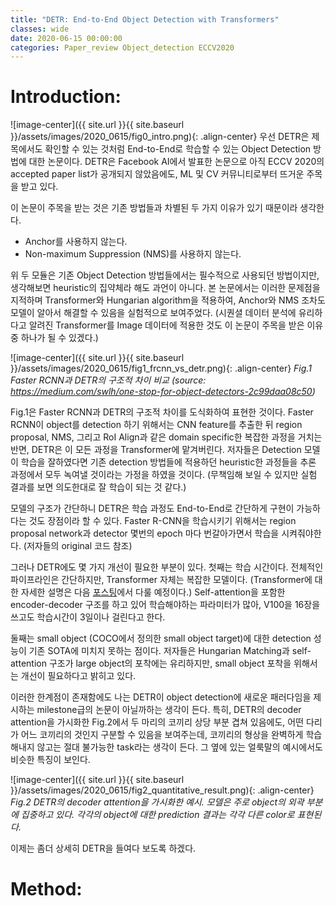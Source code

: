 ```yaml
---
title: "DETR: End-to-End Object Detection with Transformers"
classes: wide
date: 2020-06-15 00:00:00
categories: Paper_review Object_detection ECCV2020
---
```


# Introduction:

![image-center]({{ site.url }}{{ site.baseurl }}/assets/images/2020_0615/fig0_intro.png){: .align-center}
우선 DETR은 제목에서도 확인할 수 있는 것처럼 End-to-End로 학습할 수 있는 Object Detection 방법에 대한 논문이다.
DETR은 Facebook AI에서 발표한 논문으로 아직 ECCV 2020의 accepted paper list가 공개되지 않았음에도,
ML 및 CV 커뮤니티로부터 뜨거운 주목을 받고 있다.

이 논문이 주목을 받는 것은 기존 방법들과 차별된 두 가지 이유가 있기 때문이라 생각한다. 
- Anchor를 사용하지 않는다.
- Non-maximum Suppression (NMS)를 사용하지 않는다.

위 두 모듈은 기존 Object Detection 방법들에서는 필수적으로 사용되던 방법이지만, 생각해보면 heuristic의 집약체라 해도 과언이 아니다. 
본 논문에서는 이러한 문제점을 지적하며 Transformer와 Hungarian algorithm을 적용하여,
Anchor와 NMS 조차도 모델이 알아서 해결할 수 있음을 실험적으로 보여주었다.
(시퀀셜 데이터 분석에 유리하다고 알려진 Transformer를 Image 데이터에 적용한 것도 이 논문이 주목을 받은 이유 중 하나가 될 수 있겠다.)

![image-center]({{ site.url }}{{ site.baseurl }}/assets/images/2020_0615/fig1_frcnn_vs_detr.png){: .align-center}
*Fig.1 Faster RCNN과 DETR의 구조적 차이 비교 (source: https://medium.com/swlh/one-stop-for-object-detectors-2c99daa08c50)*

Fig.1은 Faster RCNN과 DETR의 구조적 차이를 도식화하여 표현한 것이다. 
Faster RCNN이 object를 detection 하기 위해서는 CNN feature를 추출한 뒤 region proposal, NMS, 그리고 RoI Align과 같은 domain specific한 복잡한 과정을 거치는 반면,
DETR은 이 모든 과정을 Transformer에 맡겨버린다. 
저자들은 Detection 모델이 학습을 잘하였다면 기존 detection 방법들에 적용하던 heuristic한 과정들을 추론 과정에서 모두 녹여낼 것이라는 가정을 하였을 것이다.
(무책임해 보일 수 있지만 실험 결과를 보면 의도한대로 잘 학습이 되는 것 같다.)

모델의 구조가 간단하니 DETR은 학습 과정도 End-to-End로 간단하게 구현이 가능하다는 것도 장점이라 할 수 있다.
Faster R-CNN을 학습시키기 위해서는 region proposal network과 detector 몇번의 epoch 마다 번갈아가면서 학습을 시켜줘야한다. (저자들의 original 코드 참조)

그러나 DETR에도 몇 가지 개선이 필요한 부분이 있다.
첫째는 학습 시간이다. 전체적인 파이프라인은 간단하지만, Transformer 자체는 복잡한 모델이다. (Transformer에 대한 자세한 설명은 다음 [포스팅](/_posts/2020-06-19-tech-post.md)에서 다룰 예정이다.)
Self-attention을 포함한 encoder-decoder 구조를 하고 있어 학습해야하는 파라미터가 많아, V100을 16장을 쓰고도 학습시간이 3일이나 걸린다고 한다.

둘째는 small object (COCO에서 정의한 small object target)에 대한 detection 성능이 기존 SOTA에 미치지 못하는 점이다. 저자들은 Hungarian Matching과 self-attention 구조가 large object의 포착에는 유리하지만, small object 포착을 위해서는 개선이 필요하다고 밝히고 있다.

이러한 한계점이 존재함에도 나는 DETR이 object detection에 새로운 패러다임을 제시하는 milestone급의 논문이 아닐까하는 생각이 든다.
특히, DETR의 decoder attention을 가시화한 Fig.2에서 두 마리의 코끼리 상당 부분 겹쳐 있음에도, 
어떤 다리가 어느 코끼리의 것인지 구분할 수 있음을 보여주는데, 코끼리의 형상을 완벽하게 학습해내지 않고는 절대 불가능한 task라는 생각이 든다.
그 옆에 있는 얼룩말의 예시에서도 비슷한 특징이 보인다.

![image-center]({{ site.url }}{{ site.baseurl }}/assets/images/2020_0615/fig2_quantitative_result.png){: .align-center}
*Fig.2 DETR의 decoder attention을 가시화한 예시. 모델은 주로 object의 외곽 부분에 집중하고 있다. 각각의 object에 대한 prediction 결과는 각각 다른 color로 표현된다.*

이제는 좀더 상세히 DETR을 들여다 보도록 하겠다.

# Method:
